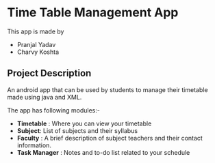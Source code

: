 # Time Table Management App

This app is made by 
* Pranjal Yadav
* Charvy Koshta


## Project Description 

An android app that can be used by students to manage their timetable made using java and XML.  

The app has following modules:-
 
 *  **Timetable** : Where you can view your timetable
 *  **Subject**: List of subjects and their syllabus 
 * **Faculty** : A brief description of subject teachers and their contact information.
 * **Task Manager** : Notes and to-do list related to your schedule
 
